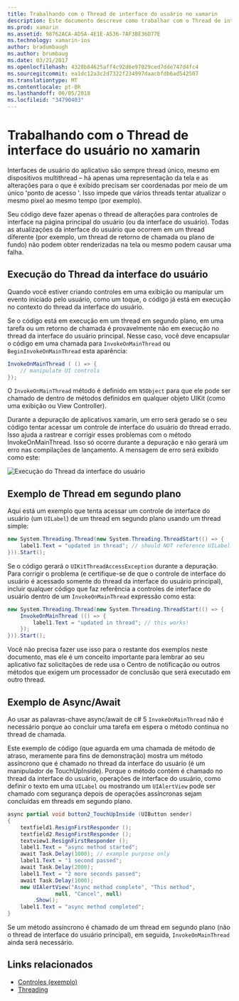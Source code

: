 ```yaml
---
title: Trabalhando com o Thread de interface do usuário no xamarin
description: Este documento descreve como trabalhar com o Thread de interface do usuário em xamarin. Ele aborda a execução do thread da interface do usuário, fornece um exemplo de thread em segundo plano e examina async/await.
ms.prod: xamarin
ms.assetid: 98762ACA-AD5A-4E1E-A536-7AF3BE36D77E
ms.technology: xamarin-ios
author: bradumbaugh
ms.author: brumbaug
ms.date: 03/21/2017
ms.openlocfilehash: 4328b84625aff4c92d6e97029ced7dde747d4fc4
ms.sourcegitcommit: ea1dc12a3c2d7322f234997daacbfdb6ad542507
ms.translationtype: MT
ms.contentlocale: pt-BR
ms.lasthandoff: 06/05/2018
ms.locfileid: "34790403"
---
```

# <a name="working-with-the-ui-thread-in-xamarinios"></a>Trabalhando com o Thread de interface do usuário no xamarin

Interfaces de usuário do aplicativo são sempre thread único, mesmo em dispositivos multithread – há apenas uma representação da tela e as alterações para o que é exibido precisam ser coordenadas por meio de um único 'ponto de acesso '. Isso impede que vários threads tentar atualizar o mesmo pixel ao mesmo tempo (por exemplo).

Seu código deve fazer apenas o thread de alterações para controles de interface na página principal do usuário (ou da interface do usuário). Todas as atualizações da interface do usuário que ocorrem em um thread diferente (por exemplo, um thread de retorno de chamada ou plano de fundo) não podem obter renderizadas na tela ou mesmo podem causar uma falha.

## <a name="ui-thread-execution"></a>Execução do Thread da interface do usuário

Quando você estiver criando controles em uma exibição ou manipular um evento iniciado pelo usuário, como um toque, o código já está em execução no contexto do thread da interface do usuário.

Se o código está em execução em um thread em segundo plano, em uma tarefa ou um retorno de chamada é provavelmente não em execução no thread da interface do usuário principal. Nesse caso, você deve encapsular o código em uma chamada para `InvokeOnMainThread` ou `BeginInvokeOnMainThread` esta aparência:

```csharp
InvokeOnMainThread ( () => {
    // manipulate UI controls
});
```

O `InvokeOnMainThread` método é definido em `NSObject` para que ele pode ser chamado de dentro de métodos definidos em qualquer objeto UIKit (como uma exibição ou View Controller).

Durante a depuração de aplicativos xamarin, um erro será gerado se o seu código tentar acessar um controle de interface do usuário do thread errado. Isso ajuda a rastrear e corrigir esses problemas com o método InvokeOnMainThread. Isso só ocorre durante a depuração e não gerará um erro nas compilações de lançamento. A mensagem de erro será exibido como este:

 ![](ui-thread-images/image10.png "Execução do Thread da interface do usuário")

 <a name="Background_Thread_Example" />


## <a name="background-thread-example"></a>Exemplo de Thread em segundo plano

Aqui está um exemplo que tenta acessar um controle de interface do usuário (um `UILabel`) de um thread em segundo plano usando um thread simple:

```csharp
new System.Threading.Thread(new System.Threading.ThreadStart(() => {
    label1.Text = "updated in thread"; // should NOT reference UILabel on background thread!
})).Start();
```

Se o código gerará o `UIKitThreadAccessException` durante a depuração. Para corrigir o problema (e certifique-se de que o controle de interface do usuário é acessado somente do thread da interface do usuário principal), incluir qualquer código que faz referência a controles de interface do usuário dentro de um `InvokeOnMainThread` expressão como esta:

```csharp
new System.Threading.Thread(new System.Threading.ThreadStart(() => {
    InvokeOnMainThread (() => {
        label1.Text = "updated in thread"; // this works!
    });
})).Start();
```

Você não precisa fazer use isso para o restante dos exemplos neste documento, mas ele é um conceito importante para lembrar ao seu aplicativo faz solicitações de rede usa o Centro de notificação ou outros métodos que exigem um processador de conclusão que será executado em outro thread.

 <a name="Async_Await_Example" />


## <a name="asyncawait-example"></a>Exemplo de Async/Await

Ao usar as palavras-chave async/await de c# 5 `InvokeOnMainThread` não é necessário porque ao concluir uma tarefa em espera o método continua no thread de chamada.

Este exemplo de código (que aguarda em uma chamada de método de atraso, meramente para fins de demonstração) mostra um método assíncrono que é chamado no thread da interface do usuário (é um manipulador de TouchUpInside). Porque o método contém é chamado no thread da interface do usuário, operações de interface do usuário, como definir o texto em uma `UILabel` ou mostrando um `UIAlertView` pode ser chamado com segurança depois de operações assíncronas sejam concluídas em threads em segundo plano.

```csharp
async partial void button2_TouchUpInside (UIButton sender)
{
    textfield1.ResignFirstResponder ();
    textfield2.ResignFirstResponder ();
    textview1.ResignFirstResponder ();
    label1.Text = "async method started";
    await Task.Delay(1000); // example purpose only
    label1.Text = "1 second passed";
    await Task.Delay(2000);
    label1.Text = "2 more seconds passed";
    await Task.Delay(1000);
    new UIAlertView("Async method complete", "This method", 
               null, "Cancel", null)
        .Show();
    label1.Text = "async method completed";
}
```

Se um método assíncrono é chamado de um thread em segundo plano (não o thread de interface do usuário principal), em seguida, `InvokeOnMainThread` ainda será necessário.


## <a name="related-links"></a>Links relacionados

- [Controles (exemplo)](https://developer.xamarin.com/samples/Controls/)
- [Threading](~/ios/app-fundamentals/threading.md)
